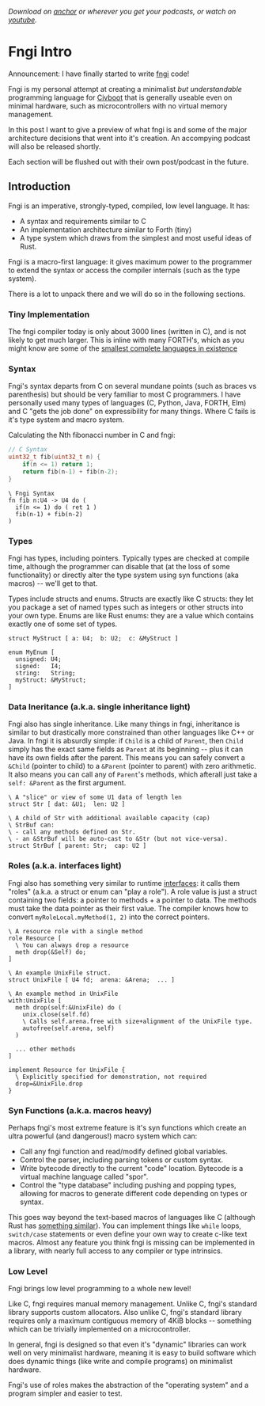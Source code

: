 *Download on
[anchor](https://podcasters.spotify.com/pod/dashboard/episode/e23iq6a)
or wherever you get your podcasts, or watch on
[youtube](https://www.youtube.com/watch?v=5Kq1zlYtXwg).*

# Fngi Intro

Announcement: I have finally started to write [fngi] code!

[fngi]: http://github.com/civboot/fngi

Fngi is my personal attempt at creating a minimalist _but understandable_
programming language for [Civboot] that is generally useable even on minimal
hardware, such as microcontrollers with no virtual memory management.

In this post I want to give a preview of what fngi is and some of the major
architecture decisions that went into it's creation. An accompying podcast will
also be released shortly.

Each section will be flushed out with their own post/podcast in the future.

[Civboot]: http://civboot.org

## Introduction

Fngi is an imperative, strongly-typed, compiled, low level language. It has:
* A syntax and requirements similar to C
* An implementation architecture similar to Forth (tiny)
* A type system which draws from the simplest and most useful ideas of
  Rust.

Fngi is a macro-first language: it gives maximum power to the programmer to
extend the syntax or access the compiler internals (such as the type system).

There is a lot to unpack there and we will do so in the following sections.

### Tiny Implementation
The fngi compiler today is only about 3000 lines (written in C), and is not
likely to get much larger. This is inline with many FORTH's, which as you might
know are some of the [smallest complete languages in
existence][collapseos-forth]

[collapseos-forth]: http://collapseos.org/forth.html

### Syntax
Fngi's syntax departs from C on several mundane points (such as braces vs
parenthesis) but should be very familiar to most C programmers. I have
personally used many types of languages (C, Python, Java, FORTH, Elm) and C
"gets the job done" on expressibility for many things. Where C fails is it's
type system and macro system.

Calculating the Nth fibonacci number in C and fngi:

```c
// C Syntax
uint32_t fib(uint32_t n) {
    if(n <= 1) return 1;
    return fib(n-1) + fib(n-2);
}
```

```fngi
\ Fngi Syntax
fn fib n:U4 -> U4 do (
  if(n <= 1) do ( ret 1 )
  fib(n-1) + fib(n-2)
)
```

### Types
Fngi has types, including pointers. Typically types are checked at compile time,
although the programmer can disable that (at the loss of some functionality) or
directly alter the type system using syn functions (aka macros) -- we'll get to
that.

Types include structs and enums. Structs are exactly like C structs: they let
you package a set of named types such as integers or other structs into your own
type. Enums are like Rust enums: they are a value which contains exactly one of
some set of types.

```
struct MyStruct [ a: U4;  b: U2;  c: &MyStruct ]

enum MyEnum [
  unsigned: U4;
  signed:   I4;
  string:   String;
  myStruct: &MyStruct;
]
```

### Data Ineritance (a.k.a. single inheritance light)
Fngi also has single inheritance.  Like many things in fngi, inheritance is
similar to but drastically more constrained than other languages like C++ or
Java. In fngi it is absurdly simple: if `Child` is a child of `Parent`, then
`Child` simply has the exact same fields as `Parent` at its beginning -- plus it
can have its own fields after the parent.  This means you can safely convert a
`&Child` (pointer to child) to a `&Parent` (pointer to parent) with zero
arithmetic. It also means you can call any of `Parent`'s methods, which afterall
just take a `self: &Parent` as the first argument.

```
\ A "slice" or view of some U1 data of length len
struct Str [ dat: &U1;  len: U2 ]

\ A child of Str with additional available capacity (cap)
\ StrBuf can:
\ - call any methods defined on Str.
\ - an &StrBuf will be auto-cast to &Str (but not vice-versa).
struct StrBuf [ parent: Str;  cap: U2 ]
```

### Roles (a.k.a. interfaces light)

Fngi also has something very similar to runtime [interfaces]: it calls them
"roles" (a.k.a. a struct or enum can "play a role"). A role value is just a
struct containing two fields: a pointer to methods + a pointer to data. The
methods must take the data pointer as their first value. The compiler knows how
to convert `myRoleLocal.myMethod(1, 2)` into the correct pointers.

[interfaces]: https://en.wikipedia.org/wiki/Interface_(object-oriented_programming)

```
\ A resource role with a single method
role Resource [
  \ You can always drop a resource
  meth drop(&Self) do;
]

\ An example UnixFile struct.
struct UnixFile [ U4 fd;  arena: &Arena;  ... ]

\ An example method in UnixFile
with:UnixFile [
  meth drop(self:&UnixFile) do (
    unix.close(self.fd)
    \ Calls self.arena.free with size+alignment of the UnixFile type.
    autofree(self.arena, self)
  )

  ... other methods
]

implement Resource for UnixFile {
  \ Explicitly specified for demonstration, not required
  drop=&UnixFile.drop
}
```

### Syn Functions (a.k.a. macros heavy)
Perhaps fngi's most extreme feature is it's syn functions which create an ultra
powerful (and dangerous!) macro system which can:

* Call any fngi function and read/modify defined global variables.
* Control the parser, including parsing tokens or custom syntax.
* Write bytecode directly to the current "code" location. Bytecode is a virtual
  machine language called "spor".
* Control the "type database" including pushing and popping types, allowing for
  macros to generate different code depending on types or syntax.

This goes way beyond the text-based macros of languages like C (although Rust
has [something similar][rust-procedural]). You can implement things like `while`
loops, `switch/case` statements or even define your own way to create c-like
text macros. Almost any feature you think fngi is missing can be implemented in a
library, with nearly full access to any compiler or type intrinsics.

[rust-procedural]: https://doc.rust-lang.org/reference/procedural-macros.html

### Low Level
Fngi brings low level programming to a whole new level!

Like C, fngi requires manual memory management. Unlike C, fngi's standard
library supports custom allocators. Also unlike C, fngi's standard library
requires only a maximum contiguous memory of 4KiB blocks -- something which can
be trivially implemented on a microcontroller.

In general, fngi is designed so that even it's "dynamic" libraries can work well
on very minimalist hardware, meaning it is easy to build software which does
dynamic things (like write and compile programs) on minimalist hardware.

Fngi's use of roles makes the abstraction of the "operating system" and a
program simpler and easier to test.


